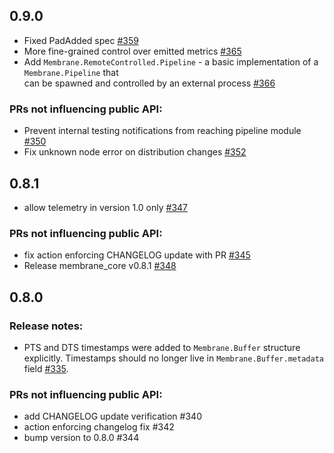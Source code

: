  ## 0.9.0
 * Fixed PadAdded spec [#359](https://github.com/membraneframework/membrane_core/pull/359)
 * More fine-grained control over emitted metrics [#365](https://github.com/membraneframework/membrane_core/pull/365)
 * Add `Membrane.RemoteControlled.Pipeline` - a basic implementation of a `Membrane.Pipeline` that </br> 
   can be spawned and controlled by an external process [#366](https://github.com/membraneframework/membrane_core/pull/366)  
 ### PRs not influencing public API:
 * Prevent internal testing notifications from reaching pipeline module [#350](https://github.com/membraneframework/membrane_core/pull/350)
 * Fix unknown node error on distribution changes [#352](https://github.com/membraneframework/membrane_core/pull/352)

## 0.8.1
 * allow telemetry in version 1.0 only [#347](https://github.com/membraneframework/membrane_core/pull/347)
### PRs not influencing public API:
 * fix action enforcing CHANGELOG update with PR [#345](https://github.com/membraneframework/membrane_core/pull/345)
 * Release membrane_core v0.8.1 [#348](https://github.com/membraneframework/membrane_core/pull/348)

## 0.8.0
### Release notes:
  * PTS and DTS timestamps were added to `Membrane.Buffer` structure explicitly. Timestamps should no longer live in `Membrane.Buffer.metadata` field [#335](https://github.com/membraneframework/membrane_core/pull/335).

### PRs not influencing public API:
  * add CHANGELOG update verification #340
  * action enforcing changelog fix #342
  * bump version to 0.8.0 #344
